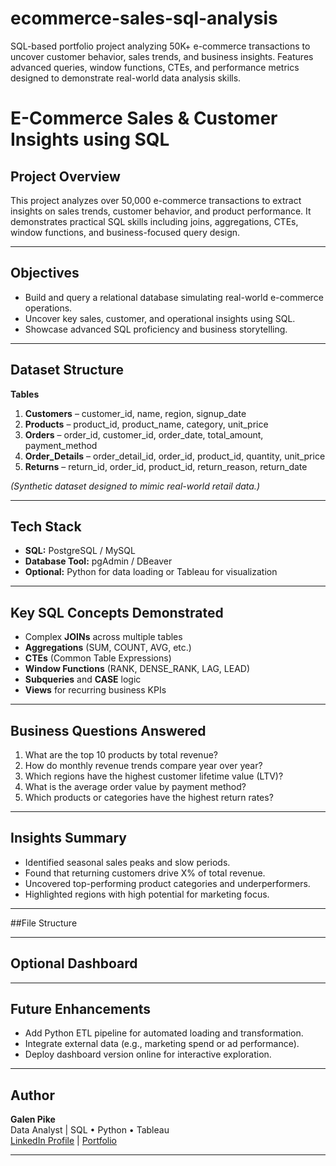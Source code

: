 # ecommerce-sales-sql-analysis
SQL-based portfolio project analyzing 50K+ e-commerce transactions to uncover customer behavior, sales trends, and business insights. Features advanced queries, window functions, CTEs, and performance metrics designed to demonstrate real-world data analysis skills.


# E-Commerce Sales & Customer Insights using SQL

## Project Overview
This project analyzes over 50,000 e-commerce transactions to extract insights on sales trends, customer behavior, and product performance. It demonstrates practical SQL skills including joins, aggregations, CTEs, window functions, and business-focused query design.

---

## Objectives
- Build and query a relational database simulating real-world e-commerce operations.
- Uncover key sales, customer, and operational insights using SQL.
- Showcase advanced SQL proficiency and business storytelling.

---

## Dataset Structure
**Tables**
1. **Customers** – customer_id, name, region, signup_date  
2. **Products** – product_id, product_name, category, unit_price  
3. **Orders** – order_id, customer_id, order_date, total_amount, payment_method  
4. **Order_Details** – order_detail_id, order_id, product_id, quantity, unit_price  
5. **Returns** – return_id, order_id, product_id, return_reason, return_date  

*(Synthetic dataset designed to mimic real-world retail data.)*

---

## Tech Stack
- **SQL:** PostgreSQL / MySQL  
- **Database Tool:** pgAdmin / DBeaver  
- **Optional:** Python for data loading or Tableau for visualization

---

## Key SQL Concepts Demonstrated
- Complex **JOINs** across multiple tables  
- **Aggregations** (SUM, COUNT, AVG, etc.)  
- **CTEs** (Common Table Expressions)  
- **Window Functions** (RANK, DENSE_RANK, LAG, LEAD)  
- **Subqueries** and **CASE** logic  
- **Views** for recurring business KPIs

---

## Business Questions Answered
1. What are the top 10 products by total revenue?  
2. How do monthly revenue trends compare year over year?  
3. Which regions have the highest customer lifetime value (LTV)?  
4. What is the average order value by payment method?  
5. Which products or categories have the highest return rates?

---

## Insights Summary
- Identified seasonal sales peaks and slow periods.  
- Found that returning customers drive X% of total revenue.  
- Uncovered top-performing product categories and underperformers.  
- Highlighted regions with high potential for marketing focus.

---

##File Structure


---

## Optional Dashboard


---

## Future Enhancements
- Add Python ETL pipeline for automated loading and transformation.  
- Integrate external data (e.g., marketing spend or ad performance).  
- Deploy dashboard version online for interactive exploration.

---

## Author
**Galen Pike**  
Data Analyst | SQL • Python • Tableau  
[LinkedIn Profile](#) | [Portfolio](3)

---


